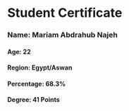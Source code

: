 # Student Certificate

<div class="student-id" >

  <h3 >Name: Mariam Abdrahub Najeh</h3>
  <h4>Age: 22</h4>
  <h4>Region: Egypt/Aswan</h4>
  <h4>Percentage: 68.3%</h4>
  <h4>Degree: 41 Points</h4>
  
</div>
